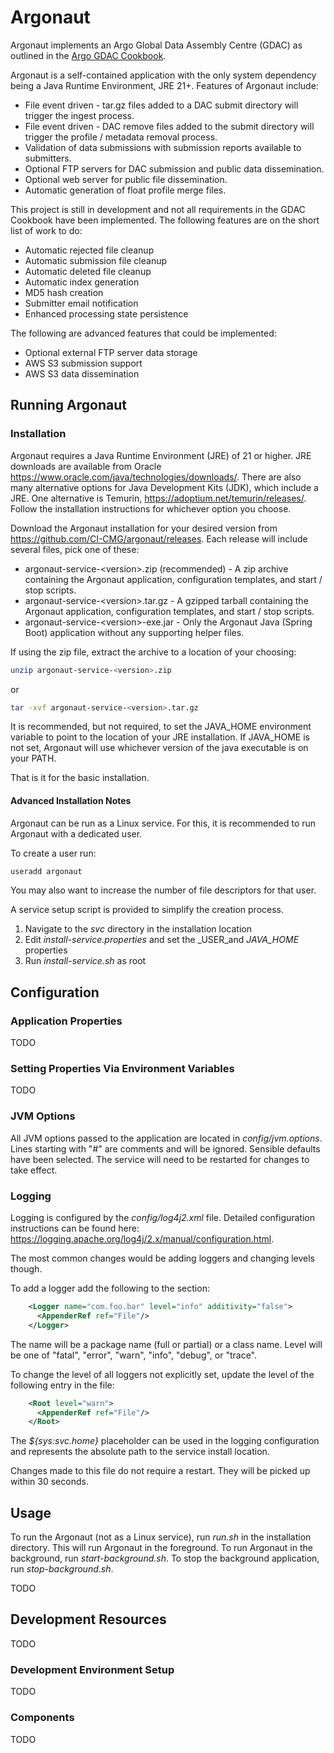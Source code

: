 # Argonaut
Argonaut implements an Argo Global Data Assembly Centre (GDAC) as outlined in the [Argo GDAC Cookbook](http://doi.org/10.13155/46202).

Argonaut is a self-contained application with the only system dependency being a Java Runtime Environment, JRE 21+.  Features of Argonaut include:
* File event driven - tar.gz files added to a DAC submit directory will trigger the ingest process.
* File event driven - DAC remove files added to the submit directory will trigger the profile / metadata removal process.
* Validation of data submissions with submission reports available to submitters. 
* Optional FTP servers for DAC submission and public data dissemination.
* Optional web server for public file dissemination.
* Automatic generation of float profile merge files.

This project is still in development and not all requirements in the GDAC Cookbook have been implemented.
The following features are on the short list of work to do:
* Automatic rejected file cleanup
* Automatic submission file cleanup
* Automatic deleted file cleanup
* Automatic index generation
* MD5 hash creation
* Submitter email notification
* Enhanced processing state persistence

The following are advanced features that could be implemented:
* Optional external FTP server data storage
* AWS S3 submission support
* AWS S3 data dissemination

## Running Argonaut

### Installation

Argonaut requires a Java Runtime Environment (JRE) of 21 or higher.  JRE downloads are available from Oracle https://www.oracle.com/java/technologies/downloads/.
There are also many alternative options for Java Development Kits (JDK), which include a JRE.  One alternative is Temurin, https://adoptium.net/temurin/releases/.
Follow the installation instructions for whichever option you choose.

Download the Argonaut installation for your desired version from https://github.com/CI-CMG/argonaut/releases.  Each release will include 
several files, pick one of these:
* argonaut-service-\<version>.zip (recommended) - A zip archive containing the Argonaut application, configuration templates, and start / stop scripts.
* argonaut-service-\<version>.tar.gz - A gzipped tarball containing the Argonaut application, configuration templates, and start / stop scripts.
* argonaut-service-\<version>-exe.jar - Only the Argonaut Java (Spring Boot) application without any supporting helper files.

If using the zip file, extract the archive to a location of your choosing:
```bash
unzip argonaut-service-<version>.zip
```
or
```bash
tar -xvf argonaut-service-<version>.tar.gz
```

It is recommended, but not required, to set the JAVA_HOME environment variable to
point to the location of your JRE installation.  If JAVA_HOME is not set, Argonaut
will use whichever version of the java executable is on your PATH.

That is it for the basic installation.

#### Advanced Installation Notes
Argonaut can be run as a Linux service.  For this, it is recommended to run Argonaut with a dedicated user.

To create a user run:
```bash
useradd argonaut
```
You may also want to increase the number of file descriptors for that user.

A service setup script is provided to simplify the creation process.
1. Navigate to the _svc_ directory in the installation location
2. Edit _install-service.properties_ and set the _USER_and _JAVA_HOME_ properties
3. Run _install-service.sh_ as root

## Configuration
### Application Properties
TODO

### Setting Properties Via Environment Variables
TODO

### JVM Options
All JVM options passed to the application are located in _config/jvm.options_.  Lines starting with "#" are comments and will be ignored.
Sensible defaults have been selected.  The service will need to be restarted for changes to take effect.

### Logging
Logging is configured by the _config/log4j2.xml_ file.  Detailed configuration instructions can be found here: https://logging.apache.org/log4j/2.x/manual/configuration.html.

The most common changes would be adding loggers and changing levels though.

To add a logger add the following to the _<Loggers>_ section:
```xml
    <Logger name="com.foo.bar" level="info" additivity="false">
      <AppenderRef ref="File"/>
    </Logger>
```
The name will be a package name (full or partial) or a class name.  Level will be one of "fatal", "error", "warn", "info", "debug", or "trace".

To change the level of all loggers not explicitly set, update the level of the following entry in the file:
```xml
    <Root level="warn">
      <AppenderRef ref="File"/>
    </Root>
``` 

The _${sys:svc.home}_ placeholder can be used in the logging configuration and represents the absolute path to the service install location.

Changes made to this file do not require a restart.  They will be picked up within 30 seconds.

## Usage
To run the Argonaut (not as a Linux service), run _run.sh_ in the installation directory.  This will run Argonaut in the foreground.
To run Argonaut in the background, run _start-background.sh_.  To stop the background application, run _stop-background.sh_.


TODO

## Development Resources
TODO

### Development Environment Setup
TODO

### Components
TODO
